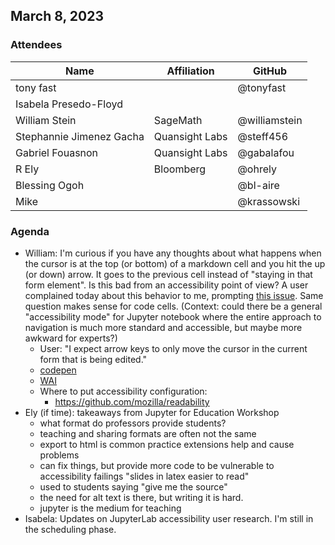 ## March 8, 2023

### Attendees

| Name | Affiliation | GitHub |
| ---- | ----------- | ------ |
| tony fast |  | @tonyfast |
| Isabela Presedo-Floyd | | |
| William Stein | SageMath | @williamstein |
| Stephannie Jimenez Gacha| Quansight Labs | @steff456 |
| Gabriel Fouasnon | Quansight Labs | @gabalafou |
| R Ely | Bloomberg | @ohrely |
| Blessing Ogoh| |@bl-aire |
| Mike | | @krassowski |

### Agenda

- William: I'm curious if you have any thoughts about what happens when the cursor is at the top (or bottom) of a markdown cell and you hit the up (or down) arrow.  It goes to the previous cell instead of "staying in that form element".  Is this bad from an accessibility point of view?  A user complained today about this behavior to me, prompting [this issue](https://github.com/sagemathinc/cocalc/issues/6526).   Same question makes sense for code cells.    (Context: could there be a general "accessibility mode" for Jupyter notebook where the entire approach to navigation is much more standard and accessible, but maybe more awkward for experts?)
   - User: "I expect arrow keys to only move the cursor in the current form that is being edited."
    - [codepen](https://codepen.io/tonyfast/pen/NWLpdrB)
    - [WAI](https://www.w3.org/WAI/ARIA/apg/patterns/)
    - Where to put accessibility configuration:
      - https://github.com/mozilla/readability
- Ely (if time): takeaways from Jupyter for Education Workshop
    * what format do professors provide students?
    * teaching and sharing formats are often not the same
    * export to html is common practice
    extensions help and cause problems
    * can fix things, but provide more code to be vulnerable to accessibility failings
    "slides in latex easier to read"
    * used to students saying "give me the source"
    * the need for alt text is there, but writing it is hard.
    * jupyter is the medium for teaching
- Isabela: Updates on JupyterLab accessibility user research. I'm still in the scheduling phase.
